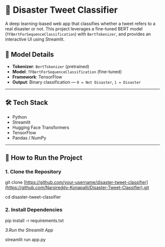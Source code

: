 # 🚨 Disaster Tweet Classifier

A deep learning-based web app that classifies whether a tweet refers to a real disaster or not. This project leverages a fine-tuned BERT model (`TFBertForSequenceClassification`) with `BertTokenizer`, and provides an interactive UI using Streamlit.


## 🧠 Model Details

- **Tokenizer**: `BertTokenizer` (pretrained)
- **Model**: `TFBertForSequenceClassification` (fine-tuned)
- **Framework**: TensorFlow
- **Output**: Binary classification — `0 = Not Disaster`, `1 = Disaster`

---

## 🛠️ Tech Stack

- Python  
- Streamlit  
- Hugging Face Transformers  
- TensorFlow  
- Pandas / NumPy  

---

## 🚀 How to Run the Project

### 1. Clone the Repository
git clone [https://github.com/your-username/disaster-tweet-classifier](https://github.com/Narsireddy-Konapalli/Disaster-Tweet-Classifier).git

cd disaster-tweet-classifier

### 2. Install Dependencies
pip install -r requirements.txt


*3.Run the Streamlit App*

streamlit run app.py


